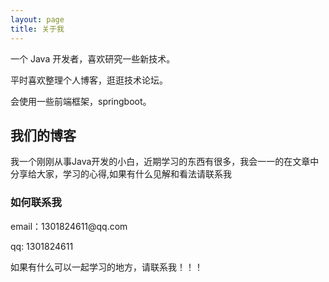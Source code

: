 ```yaml
---
layout: page
title: 关于我 
---
```


一个 Java 开发者，喜欢研究一些新技术。
<p>
平时喜欢整理个人博客，逛逛技术论坛。
<p>
 会使用一些前端框架，springboot。

<p>

<h2> 我们的博客 </h2>
<p>  
	我一个刚刚从事Java开发的小白，近期学习的东西有很多，我会一一的在文章中分享给大家，学习的心得,如果有什么见解和看法请联系我
<p>

<h3> 如何联系我 </h3>  

<p> 
email：1301824611@qq.com       
<p> 
qq: 1301824611     
<p> 
如果有什么可以一起学习的地方，请联系我！！！
<p> 


